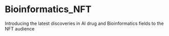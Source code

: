 # Bioinformatics_NFT
Introducing the latest discoveries in AI drug and Bioinformatics fields to the NFT audience
